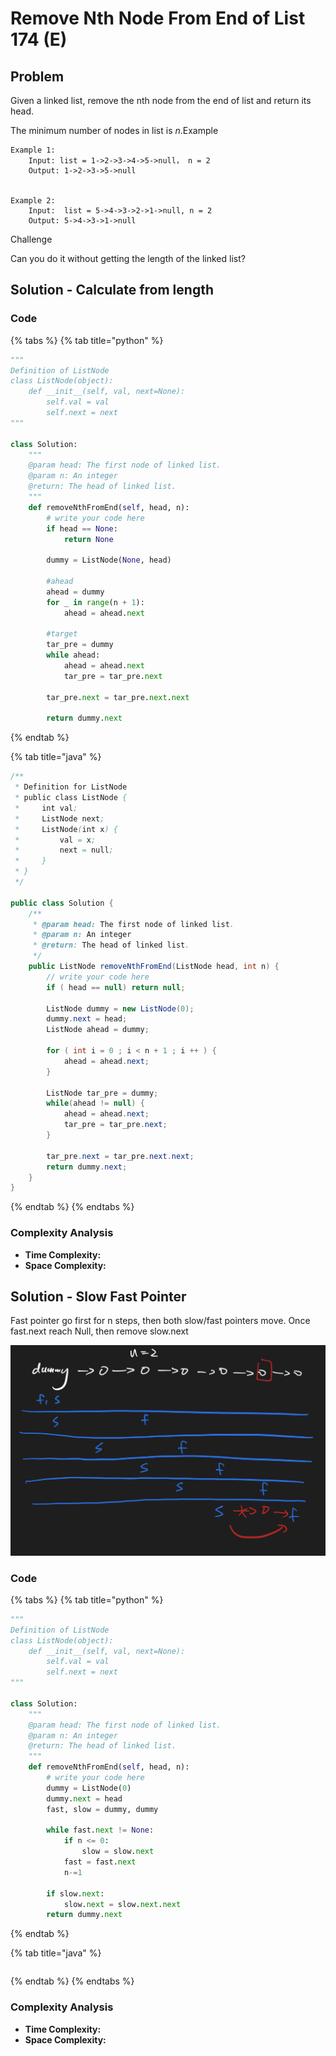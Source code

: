 # Remove Nth Node From End of List 174 (E)

## Problem

Given a linked list, remove the nth node from the end of list and return its head.

The minimum number of nodes in list is _n_.Example

```
Example 1:
	Input: list = 1->2->3->4->5->null， n = 2
	Output: 1->2->3->5->null


Example 2:
	Input:  list = 5->4->3->2->1->null, n = 2
	Output: 5->4->3->1->null

```

Challenge

Can you do it without getting the length of the linked list?

## Solution - Calculate from length

### Code

{% tabs %}
{% tab title="python" %}
```python
"""
Definition of ListNode
class ListNode(object):
    def __init__(self, val, next=None):
        self.val = val
        self.next = next
"""

class Solution:
    """
    @param head: The first node of linked list.
    @param n: An integer
    @return: The head of linked list.
    """
    def removeNthFromEnd(self, head, n):
        # write your code here
        if head == None:
            return None
        
        dummy = ListNode(None, head)
        
        #ahead
        ahead = dummy
        for _ in range(n + 1):
            ahead = ahead.next
        
        #target
        tar_pre = dummy
        while ahead:
            ahead = ahead.next
            tar_pre = tar_pre.next
        
        tar_pre.next = tar_pre.next.next
        
        return dummy.next
```
{% endtab %}

{% tab title="java" %}
```java
/**
 * Definition for ListNode
 * public class ListNode {
 *     int val;
 *     ListNode next;
 *     ListNode(int x) {
 *         val = x;
 *         next = null;
 *     }
 * }
 */

public class Solution {
    /**
     * @param head: The first node of linked list.
     * @param n: An integer
     * @return: The head of linked list.
     */
    public ListNode removeNthFromEnd(ListNode head, int n) {
        // write your code here
        if ( head == null) return null;
        
        ListNode dummy = new ListNode(0);
        dummy.next = head;
        ListNode ahead = dummy;
        
        for ( int i = 0 ; i < n + 1 ; i ++ ) {
            ahead = ahead.next;
        }
        
        ListNode tar_pre = dummy;
        while(ahead != null) {
            ahead = ahead.next;
            tar_pre = tar_pre.next;
        }
        
        tar_pre.next = tar_pre.next.next;
        return dummy.next;
    }
}
```
{% endtab %}
{% endtabs %}

### Complexity Analysis

* **Time Complexity:**
* **Space Complexity:**



## Solution - Slow Fast Pointer

Fast pointer go first for n steps, then both slow/fast pointers move. Once fast.next reach Null, then remove slow.next

![](<../../.gitbook/assets/Screen Shot 2021-05-06 at 12.47.03 AM.png>)

### Code

{% tabs %}
{% tab title="python" %}
```python
"""
Definition of ListNode
class ListNode(object):
    def __init__(self, val, next=None):
        self.val = val
        self.next = next
"""

class Solution:
    """
    @param head: The first node of linked list.
    @param n: An integer
    @return: The head of linked list.
    """
    def removeNthFromEnd(self, head, n):
        # write your code here
        dummy = ListNode(0)
        dummy.next = head 
        fast, slow = dummy, dummy

        while fast.next != None:
            if n <= 0:
                slow = slow.next
            fast = fast.next
            n-=1
        
        if slow.next:
            slow.next = slow.next.next
        return dummy.next
```
{% endtab %}

{% tab title="java" %}
```
```
{% endtab %}
{% endtabs %}

### Complexity Analysis

* **Time Complexity:**
* **Space Complexity:**
